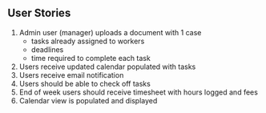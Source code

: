 ## User Stories
1. Admin user (manager) uploads a document with 1 case
	- tasks already assigned to workers
	- deadlines
	- time required to complete each task
2. Users receive updated calendar populated with tasks
3. Users receive email notification
4. Users should be able to check off tasks
5. End of week users should receive timesheet with hours logged and fees
6. Calendar view is populated and displayed